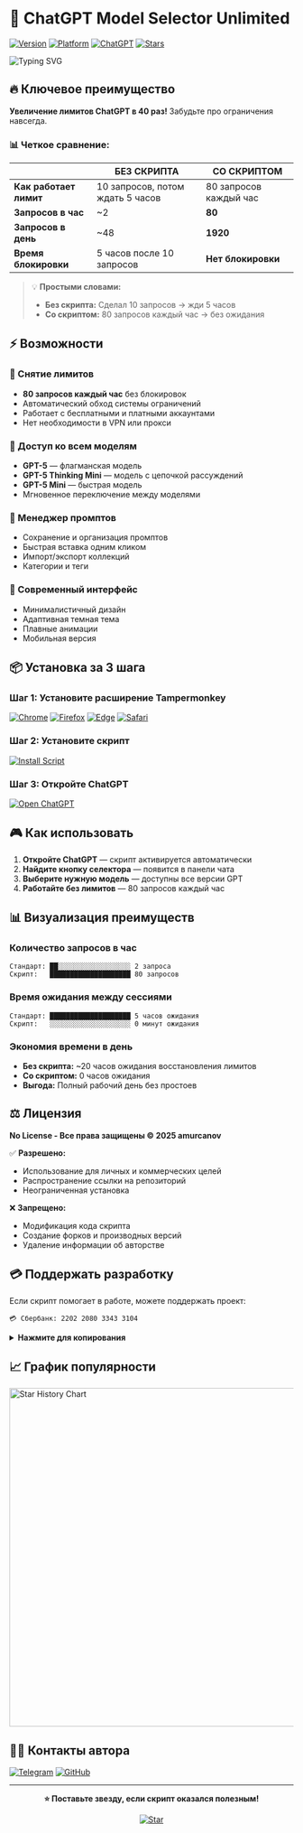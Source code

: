 # 🚀 ChatGPT Model Selector Unlimited

[![Version](https://img.shields.io/badge/Version-3.2-gradient?style=for-the-badge&color=6366f1&labelColor=1e293b)](https://github.com/amurcanov/ChatGPT-ModelSelector-Unlimited)
[![Platform](https://img.shields.io/badge/Platform-Tampermonkey-gradient?style=for-the-badge&color=10b981&labelColor=1e293b)](https://www.tampermonkey.net/)
[![ChatGPT](https://img.shields.io/badge/ChatGPT-Enhanced-gradient?style=for-the-badge&color=06b6d4&labelColor=1e293b)](https://chatgpt.com)
[![Stars](https://img.shields.io/github/stars/amurcanov/ChatGPT-ModelSelector-Unlimited?style=for-the-badge&color=fbbf24&labelColor=1e293b&label=⭐%20Stars)](https://github.com/amurcanov/ChatGPT-ModelSelector-Unlimited/stargazers)

<img src="https://readme-typing-svg.herokuapp.com?font=Inter&weight=600&size=20&duration=3000&pause=1000&color=6366F1&vCenter=true&multiline=true&random=false&width=600&height=60&lines=🎯+Полное+снятие+лимитов+ChatGPT;⚡+80+запросов+каждый+час+без+ограничений" alt="Typing SVG" />

## 🔥 Ключевое преимущество

**Увеличение лимитов ChatGPT в 40 раз!** Забудьте про ограничения навсегда.

### 📊 Четкое сравнение:

| | **БЕЗ СКРИПТА** | **СО СКРИПТОМ** |
|---|---|---|
| **Как работает лимит** | 10 запросов, потом ждать 5 часов | 80 запросов каждый час |
| **Запросов в час** | ~2 | **80** |
| **Запросов в день** | ~48 | **1920** |
| **Время блокировки** | 5 часов после 10 запросов | **Нет блокировки** |

> 💡 **Простыми словами:** 
> - **Без скрипта:** Сделал 10 запросов → жди 5 часов
> - **Со скриптом:** 80 запросов каждый час → без ожидания

## ⚡ Возможности

### 🎯 Снятие лимитов
- **80 запросов каждый час** без блокировок
- Автоматический обход системы ограничений
- Работает с бесплатными и платными аккаунтами
- Нет необходимости в VPN или прокси

### 🤖 Доступ ко всем моделям
- **GPT-5** — флагманская модель
- **GPT-5 Thinking Mini** — модель с цепочкой рассуждений
- **GPT-5 Mini** — быстрая модель
- Мгновенное переключение между моделями

### 💾 Менеджер промптов
- Сохранение и организация промптов
- Быстрая вставка одним кликом
- Импорт/экспорт коллекций
- Категории и теги

### 🎨 Современный интерфейс
- Минималистичный дизайн
- Адаптивная темная тема
- Плавные анимации
- Мобильная версия

## 📦 Установка за 3 шага

### Шаг 1: Установите расширение Tampermonkey

<div>

[![Chrome](https://img.shields.io/badge/Chrome-4285F4?style=for-the-badge&logo=GoogleChrome&logoColor=white&labelColor=1e293b&logoWidth=20)](https://chrome.google.com/webstore/detail/tampermonkey/dhdgffkkebhmkfjojejmpbldmpobfkfo)
[![Firefox](https://img.shields.io/badge/Firefox-FF7139?style=for-the-badge&logo=Firefox&logoColor=white&labelColor=1e293b&logoWidth=20)](https://addons.mozilla.org/firefox/addon/tampermonkey/)
[![Edge](https://img.shields.io/badge/Edge-0078D7?style=for-the-badge&logo=MicrosoftEdge&logoColor=white&labelColor=1e293b&logoWidth=20)](https://microsoftedge.microsoft.com/addons/detail/tampermonkey/iikmkjmpaadaobahmlepeloendndfphd)
[![Safari](https://img.shields.io/badge/Safari-006CFF?style=for-the-badge&logo=Safari&logoColor=white&labelColor=1e293b&logoWidth=20)](https://apps.apple.com/app/tampermonkey/id1482490089)

</div>

### Шаг 2: Установите скрипт

[![Install Script](https://img.shields.io/badge/📥%20УСТАНОВИТЬ%20СКРИПТ-10B981?style=for-the-badge&logoColor=white&labelColor=1e293b)](https://github.com/amurcanov/ChatGPT-ModelSelector-Unlimited/blob/main/chat-model-selector.user.js)

### Шаг 3: Откройте ChatGPT

[![Open ChatGPT](https://img.shields.io/badge/🚀%20Открыть%20ChatGPT-6366F1?style=for-the-badge&logoColor=white&labelColor=1e293b)](https://chatgpt.com)

## 🎮 Как использовать

1. **Откройте ChatGPT** — скрипт активируется автоматически
2. **Найдите кнопку селектора** — появится в панели чата
3. **Выберите нужную модель** — доступны все версии GPT
4. **Работайте без лимитов** — 80 запросов каждый час

## 📊 Визуализация преимуществ

### Количество запросов в час
```
Стандарт: ██░░░░░░░░░░░░░░░░░░ 2 запроса
Скрипт:   ████████████████████ 80 запросов
```

### Время ожидания между сессиями
```
Стандарт: ████████████████████ 5 часов ожидания
Скрипт:   ░░░░░░░░░░░░░░░░░░░░ 0 минут ожидания
```

### Экономия времени в день
- **Без скрипта:** ~20 часов ожидания восстановления лимитов
- **Со скриптом:** 0 часов ожидания
- **Выгода:** Полный рабочий день без простоев

## ⚖️ Лицензия

**No License - Все права защищены © 2025 amurcanov**

✅ **Разрешено:**
- Использование для личных и коммерческих целей
- Распространение ссылки на репозиторий
- Неограниченная установка

❌ **Запрещено:**
- Модификация кода скрипта
- Создание форков и производных версий
- Удаление информации об авторстве

## 💳 Поддержать разработку

Если скрипт помогает в работе, можете поддержать проект:

```
💳 Сбербанк: 2202 2080 3343 3104
```

<details>
<summary><b>Нажмите для копирования</b></summary>

```
2202208033433104
```

</details>

## 📈 График популярности

<a href="https://star-history.com/#amurcanov/ChatGPT-ModelSelector-Unlimited&Date">
  <picture>
    <source media="(prefers-color-scheme: dark)" srcset="https://api.star-history.com/svg?repos=amurcanov/ChatGPT-ModelSelector-Unlimited&type=Date&theme=dark" />
    <source media="(prefers-color-scheme: light)" srcset="https://api.star-history.com/svg?repos=amurcanov/ChatGPT-ModelSelector-Unlimited&type=Date" />
    <img alt="Star History Chart" src="https://api.star-history.com/svg?repos=amurcanov/ChatGPT-ModelSelector-Unlimited&type=Date" width="600" />
  </picture>
</a>

## 👨‍💻 Контакты автора

[![Telegram](https://img.shields.io/badge/Telegram-26A5E4?style=for-the-badge&logo=telegram&logoColor=white&labelColor=1e293b)](https://t.me/rimuru_ru_miku_love_nasus_mainer)
[![GitHub](https://img.shields.io/badge/GitHub-181717?style=for-the-badge&logo=github&logoColor=white&labelColor=1e293b)](https://github.com/amurcanov)

---

<div align="center">

**⭐ Поставьте звезду, если скрипт оказался полезным!**

[![Star](https://img.shields.io/badge/⭐%20Star%20Repository-fbbf24?style=for-the-badge&labelColor=1e293b)](https://github.com/amurcanov/ChatGPT-ModelSelector-Unlimited)

</div>
